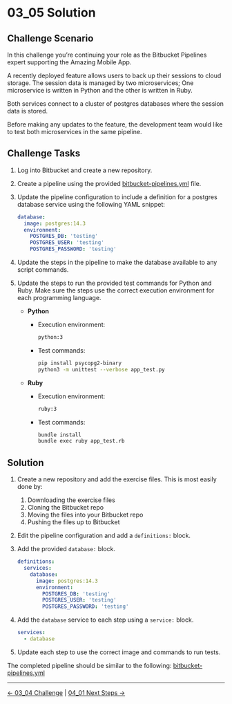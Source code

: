# 03_05 Solution

## Challenge Scenario

In this challenge you’re continuing your role as the Bitbucket Pipelines expert supporting the Amazing Mobile App.

A recently deployed feature allows users to back up their sessions to cloud storage.  The session data is managed by  two microservices;  One microservice is written in Python and the other is written in Ruby.

Both services connect to a cluster of postgres databases where the session data is stored.

Before making any updates to the feature, the development team would like to test both microservices in the same pipeline.

## Challenge Tasks

1. Log into Bitbucket and create a new repository.
1. Create a pipeline using the provided [bitbucket-pipelines.yml](../03_04_challenge/bitbucket-pipelines.yml) file.
1. Update the pipeline configuration to include a definition for a postgres database service using the following YAML snippet:

    ```YAML
    database:
      image: postgres:14.3
      environment:
        POSTGRES_DB: 'testing'
        POSTGRES_USER: 'testing'
        POSTGRES_PASSWORD: 'testing'
    ```

1. Update the steps in the pipeline to make the database available to any script commands.
1. Update the steps to run the provided test commands for Python and Ruby.  Make sure the steps use the correct execution environment for each programming language.

    - **Python**

        - Execution environment:

            ```bash
            python:3
            ```

        - Test commands:

            ```bash
            pip install psycopg2-binary
            python3 -m unittest --verbose app_test.py
            ```

    - **Ruby**

        - Execution environment:

            ```bash
            ruby:3
            ```

        - Test commands:


            ```bash
            bundle install
            bundle exec ruby app_test.rb
            ```

## Solution

1. Create a new repository and add the exercise files.  This is most easily done by:
    1. Downloading the exercise files
    1. Cloning the Bitbucket repo
    1. Moving the files into your Bitbucket repo
    1. Pushing the files up to Bitbucket
1. Edit the pipeline configuration and add a `definitions:` block.
1. Add the provided `database:` block.

    ```YAML
    definitions:
      services:
        database:
          image: postgres:14.3
          environment:
            POSTGRES_DB: 'testing'
            POSTGRES_USER: 'testing'
            POSTGRES_PASSWORD: 'testing'
    ```

1. Add the `database` service to each step using a `service:` block.

    ```YAML
    services:
      - database
    ```

1. Update each step to use the correct image and commands to run tests.

The completed pipeline should be similar to the following: [bitbucket-pipelines.yml](./bitbucket-pipelines.yml)


<!-- FooterStart -->
---
[← 03_04 Challenge](../03_04_challenge/README.md) | [04_01 Next Steps →](../../ch4_conclusion/04_01_next_steps/README.md)
<!-- FooterEnd -->
